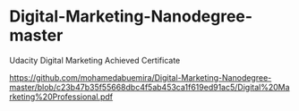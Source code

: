 # Digital-Marketing-Nanodegree-master
Udacity Digital Marketing
Achieved Certificate

https://github.com/mohamedabuemira/Digital-Marketing-Nanodegree-master/blob/c23b47b35f55668dbc4f5ab453ca1f619ed91ac5/Digital%20Marketing%20Professional.pdf
